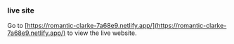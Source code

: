 
### live site

Go to [https://romantic-clarke-7a68e9.netlify.app/](https://romantic-clarke-7a68e9.netlify.app/) to view the live website.


